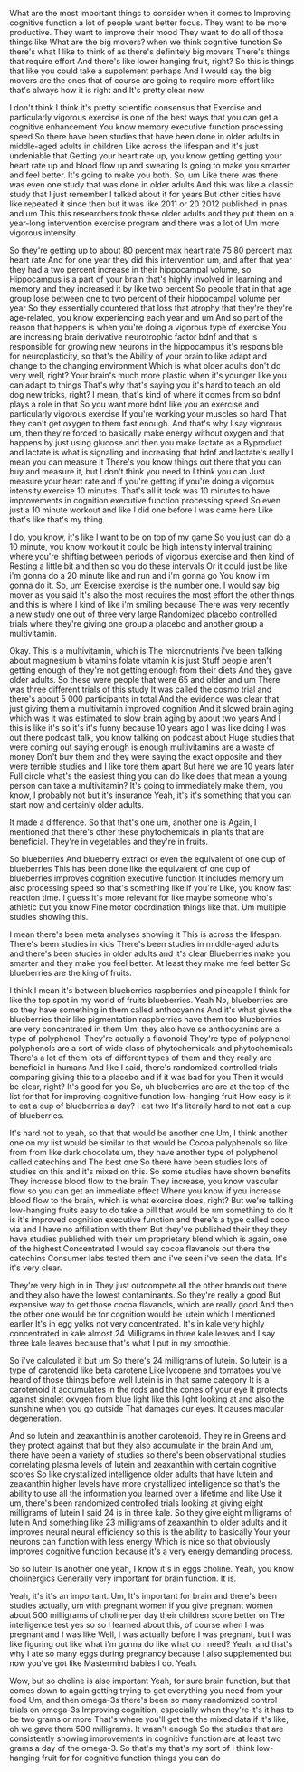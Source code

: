 What are the most important things to consider when it comes to Improving cognitive function a lot of people want better focus. They want to be more productive. They want to improve their mood They want to do all of those things like What are the big movers? when we think cognitive function So there's what I like to think of as there's definitely big movers There's things that require effort And there's like lower hanging fruit, right? So this is things that like you could take a supplement perhaps And I would say the big movers are the ones that of course are going to require more effort like that's always how it is right and It's pretty clear now. 

I don't think I think it's pretty scientific consensus that Exercise and particularly vigorous exercise is one of the best ways that you can get a cognitive enhancement You know memory executive function processing speed So there have been studies that have been done in older adults in middle-aged adults in children Like across the lifespan and it's just undeniable that Getting your heart rate up, you know getting getting your heart rate up and blood flow up and sweating Is going to make you smarter and feel better. It's going to make you both. So, um Like there was there was even one study that was done in older adults And this was like a classic study that I just remember I talked about it for years But other cities have like repeated it since then but it was like 2011 or 20 2012 published in pnas and um This this researchers took these older adults and they put them on a year-long intervention exercise program and there was a lot of Um more vigorous intensity. 

So they're getting up to about 80 percent max heart rate 75 80 percent max heart rate And for one year they did this intervention um, and after that year they had a two percent increase in their hippocampal volume, so Hippocampus is a part of your brain that's highly involved in learning and memory and they increased it by like two percent So people that in that age group lose between one to two percent of their hippocampal volume per year So they essentially countered that loss that atrophy that they're they're age-related, you know experiencing each year and um And so part of the reason that happens is when you're doing a vigorous type of exercise You are increasing brain derivative neurotrophic factor bdnf and that is responsible for growing new neurons in the hippocampus it's responsible for neuroplasticity, so that's the Ability of your brain to like adapt and change to the changing environment Which is what older adults don't do very well, right? Your brain's much more plastic when it's younger like you can adapt to things That's why that's saying you it's hard to teach an old dog new tricks, right? I mean, that's kind of where it comes from so bdnf plays a role in that So you want more bdnf like you an exercise and particularly vigorous exercise If you're working your muscles so hard That they can't get oxygen to them fast enough. And that's why I say vigorous um, then they're forced to basically make energy without oxygen and that happens by just using glucose and then you make lactate as a Byproduct and lactate is what is signaling and increasing that bdnf and lactate's really I mean you can measure it There's you know things out there that you can buy and measure it, but I don't think you need to I think you can Just measure your heart rate and if you're getting if you're doing a vigorous intensity exercise 10 minutes. That's all it took was 10 minutes to have improvements in cognition executive function processing speed So even just a 10 minute workout and like I did one before I was came here Like that's like that's my thing. 

I do, you know, it's like I want to be on top of my game So you just can do a 10 minute, you know workout it could be high intensity interval training where you're shifting between periods of vigorous exercise and then kind of Resting a little bit and then so you do these intervals Or it could just be like i'm gonna do a 20 minute like and run and i'm gonna go You know i'm gonna do it. So, um Exercise exercise is the number one. I would say big mover as you said It's also the most requires the most effort the other things and this is where I kind of like i'm smiling because There was very recently a new study one out of three very large Randomized placebo controlled trials where they're giving one group a placebo and another group a multivitamin. 

Okay. This is a multivitamin, which is The micronutrients i've been talking about magnesium b vitamins folate vitamin k is just Stuff people aren't getting enough of they're not getting enough from their diets And they gave older adults. So these were people that were 65 and older and um There was three different trials of this study It was called the cosmo trial and there's about 5 000 participants in total And the evidence was clear that just giving them a multivitamin improved cognition And it slowed brain aging which was it was estimated to slow brain aging by about two years And I this is like it's so it's it's funny because 10 years ago I was like doing I was out there podcast talk, you know talking on podcast about Huge studies that were coming out saying enough is enough multivitamins are a waste of money Don't buy them and they were saying the exact opposite and they were terrible studies and I like tore them apart But here we are 10 years later Full circle what's the easiest thing you can do like does that mean a young person can take a multivitamin? It's going to immediately make them, you know, I probably not but it's insurance Yeah, it's it's something that you can start now and certainly older adults. 

It made a difference. So that that's one um, another one is Again, I mentioned that there's other these phytochemicals in plants that are beneficial. They're in vegetables and they're in fruits. 

So blueberries And blueberry extract or even the equivalent of one cup of blueberries This has been done like the equivalent of one cup of blueberries improves cognition executive function It includes memory um also processing speed so that's something like if you're Like, you know fast reaction time. I guess it's more relevant for like maybe someone who's athletic but you know Fine motor coordination things like that. Um multiple studies showing this. 

I mean there's been meta analyses showing it This is across the lifespan. There's been studies in kids There's been studies in middle-aged adults and there's been studies in older adults and it's clear Blueberries make you smarter and they make you feel better. At least they make me feel better So blueberries are the king of fruits. 

I think I mean it's between blueberries raspberries and pineapple I think for like the top spot in my world of fruits blueberries. Yeah No, blueberries are so they have something in them called anthocyanins And it's what gives the blueberries their like pigmentation raspberries have them too blueberries are very concentrated in them Um, they also have so anthocyanins are a type of polyphenol. They're actually a flavonoid They're type of polyphenol polyphenols are a sort of wide class of phytochemicals and phytochemicals There's a lot of them lots of different types of them and they really are beneficial in humans And like I said, there's randomized controlled trials comparing giving this to a placebo and if it was bad for you Then it would be clear, right? It's good for you So, uh blueberries are are at the top of the list for that for improving cognitive function low-hanging fruit How easy is it to eat a cup of blueberries a day? I eat two It's literally hard to not eat a cup of blueberries. 

It's hard not to yeah, so that that would be another one Um, I think another one on my list would be similar to that would be Cocoa polyphenols so like from from like dark chocolate um, they have another type of polyphenol called catechins and The best one So there have been studies lots of studies on this and it's mixed on this. So some studies have shown benefits They increase blood flow to the brain They increase, you know vascular flow so you can get an immediate effect Where you know if you increase blood flow to the brain, which is what exercise does, right? But we're talking low-hanging fruits easy to do take a pill that would be um something to do It is it's improved cognition executive function and there's a type called coco via and I have no affiliation with them But they've published their they they have studies published with their um proprietary blend which is again, one of the highest Concentrated I would say cocoa flavanols out there the catechins Consumer labs tested them and i've seen i've seen the data. It's it's very clear. 

They're very high in in They just outcompete all the other brands out there and they also have the lowest contaminants. So they're really a good But expensive way to get those cocoa flavanols, which are really good And then the other one would be for cognition would be lutein which I mentioned earlier It's in egg yolks not very concentrated. It's in kale very highly concentrated in kale almost 24 Milligrams in three kale leaves and I say three kale leaves because that's what I put in my smoothie. 

So i've calculated it but um So there's 24 milligrams of lutein. So lutein is a type of carotenoid like beta carotene Like lycopene and tomatoes you've heard of those things before well lutein is in that same category It is a carotenoid it accumulates in the rods and the cones of your eye It protects against singlet oxygen from blue light like this light looking at and also the sunshine when you go outside That damages our eyes. It causes macular degeneration. 

And so lutein and zeaxanthin is another carotenoid. They're in Greens and they protect against that but they also accumulate in the brain And um, there have been a variety of studies so there's been observational studies correlating plasma levels of lutein and zeaxanthin with certain cognitive scores So like crystallized intelligence older adults that have lutein and zeaxanthin higher levels have more crystallized intelligence so that's the ability to use all the information you learned over a lifetime and like Use it um, there's been randomized controlled trials looking at giving eight milligrams of lutein I said 24 is in three kale. So they give eight milligrams of lutein And something like 23 milligrams of zeaxanthin to older adults and it improves neural neural efficiency so this is the ability to basically Your your neurons can function with less energy Which is nice so that obviously improves cognitive function because it's a very energy demanding process. 

So so lutein Is another one yeah, I know it's in eggs choline. Yeah, you know cholinergics Generally very important for brain function. It is. 

Yeah, it's it's an important. Um, It's important for brain and there's been studies actually, um with pregnant women if you give pregnant women about 500 milligrams of choline per day their children score better on The intelligence test yes so so I learned about this, of course when I was pregnant and I was like Well, I was actually before I was pregnant, but I was like figuring out like what i'm gonna do like what do I need? Yeah, and that's why I ate so many eggs during pregnancy because I also supplemented but now you've got like Mastermind babies I do. Yeah. 

Wow, but so choline is also important Yeah, for sure brain function, but that comes down to again getting trying to get everything you need from your food Um, and then omega-3s there's been so many randomized control trials on omega-3s Improving cognition, especially when they're it's it has to be two grams or more That's where you'll get the the mixed data if it's like, oh we gave them 500 milligrams. It wasn't enough So the studies that are consistently showing improvements in cognitive function are at least two grams a day of the omega-3. So that's my that's my sort of I think low-hanging fruit for for cognitive function things you can do
